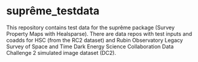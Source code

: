 # suprême_testdata

This repository contains test data for the suprême package (Survey Property
Maps with Healsparse).  There are data repos with test inputs and coadds for
HSC (from the RC2 dataset) and Rubin Observatory Legacy Survey of Space and
Time Dark Energy Science Collaboration Data Challenge 2 simulated image dataset
(DC2).

